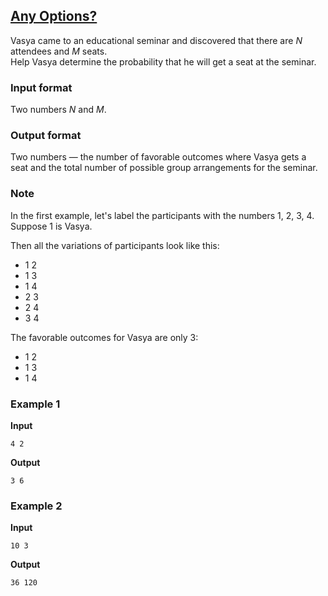 ## [Any Options?](../../../solutions/6.1/61_c.py)

Vasya came to an educational seminar and discovered that there are $N$ attendees and $M$ seats.\
Help Vasya determine the probability that he will get a seat at the seminar.

### Input format

Two numbers $N$ and $M$.

### Output format

Two numbers — the number of favorable outcomes where Vasya gets a seat and the total number of possible group arrangements for the seminar.

### Note

In the first example, let's label the participants with the numbers 1, 2, 3, 4. Suppose 1 is Vasya.

Then all the variations of participants look like this:

- 1 2
- 1 3
- 1 4
- 2 3
- 2 4
- 3 4

The favorable outcomes for Vasya are only 3:

- 1 2
- 1 3
- 1 4

### Example 1

__Input__
```plaintext
4 2
```

__Output__
```plaintext
3 6
```

### Example 2

__Input__
```plaintext
10 3
```

__Output__
```plaintext
36 120
```